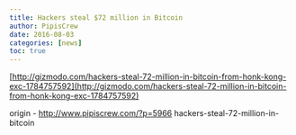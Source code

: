 ```yaml
---
title: Hackers steal $72 million in Bitcoin
author: PipisCrew
date: 2016-08-03
categories: [news]
toc: true
---
```


[http://gizmodo.com/hackers-steal-72-million-in-bitcoin-from-honk-kong-exc-1784757592](http://gizmodo.com/hackers-steal-72-million-in-bitcoin-from-honk-kong-exc-1784757592)

origin - http://www.pipiscrew.com/?p=5966 hackers-steal-72-million-in-bitcoin